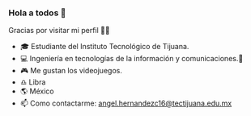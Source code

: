 ### Hola a todos 🤙

Gracias por visitar mi perfil :raising_hand_man:

- 🎓 Estudiante del Instituto Tecnológico de Tijuana.
- 💻 Ingeniería en tecnologías de la información y comunicaciones.📱
- 🎮 Me gustan los videojuegos.
- ♎ Libra
- 🌎 México
- 📫 Como contactarme: angel.hernandezc16@tectijuana.edu.mx

